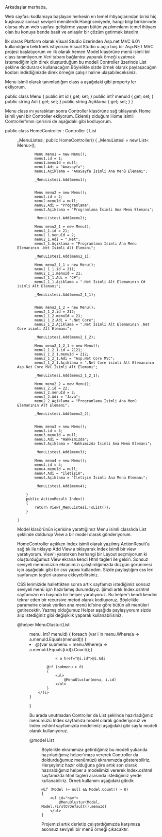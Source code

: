 Arkadaşlar merhaba,  

Web sayfası kodlamaya başlayan herkesin en temel ihtiyaçlarından birisi hiç kuşkusuz sonsuz seviyeli menülerdir.Hangi seviyede, hangi bilgi birikiminde olursa olsun web sayfası geliştirme yapan bütün yazılımcıların temel ihtiyacı olan bu konuya bende basit ve anlaşılır bir çözüm getirmek istedim. 

 İlk olarak Platform olarak Visual Studio üzerinden Asp.net MVC 6.0'ı kullandığımı belirtmek istiyorum.Visual Studio u açıp boş bir Asp.NET MVC projesi başlatıyorum ve ilk olarak hemen Model klasörüne menü isimli bir class tanımlıyorum.Veri tabanı bağlantısı yaparak örneği uzatmak istemediğim için direk oluşturduğum bu modeli Controller üzerinde List şekline doldurarak kullanacağım.Böylelikle sizde örnek olarak paylaşacağım kodları indirdiğinizde direk örneğin çalışır haline ulaşabileceksiniz. 

 Menu isimli olarak tanımladığım class a aşağıdaki gibi property ler ekliyorum.


public class Menu
    {
        public int id { get; set; }
        public int? menuId { get; set; }
        public string Adi { get; set; }
        public string Açiklama { get; set; }
    }

Menu class ını yaratıktan sonra Controller klasörüne sağ tıklayarak Home isimli yeni bir Controller ekliyorum. Eklemiş olduğum Home isimli Controller'ımın içerisini de aşağıdaki gibi kodluyorum.


 public class HomeController : Controller
    {
        List<Menu> _MenuListesi;
        public HomeController()
        {
            _MenuListesi = new List< Menu>();

            Menu menu1 = new Menu();
            menu1.id = 1;
            menu1.menuId = null;
            menu1.Adi = "Anasayfa";
            menu1.Açiklama = "AnaSayfa İsimli Ana Menü Elemanı";

            _MenuListesi.Add(menu1);


            Menu menu2 = new Menu();
            menu2.id = 2;
            menu2.menuId = null;
            menu2.Adi = "Programlama";
            menu2.Açiklama = "Programlama İsimli Ana Menü Elemanı";

            _MenuListesi.Add(menu2);

            Menu menu2_1 = new Menu();
            menu2_1.id = 21;
            menu2_1.menuId = 2;
            menu2_1.Adi = ".Net";
            menu2_1.Açiklama = "Programlama İsimli Ana Menü Elemanının .Net İsimli Alt Elemanı";

            _MenuListesi.Add(menu2_1);

            Menu menu2_1_1 = new Menu();
            menu2_1_1.id = 211;
            menu2_1_1.menuId = 21;
            menu2_1_1.Adi = "C#";
            menu2_1_1.Açiklama = ".Net İsimli Alt Elemanının C# isimli Alt Elemanı";

            _MenuListesi.Add(menu2_1_1);


            Menu menu2_1_2 = new Menu();
            menu2_1_2.id = 212;
            menu2_1_2.menuId = 21;
            menu2_1_2.Adi = ".Net Core";
            menu2_1_2.Açiklama = ".Net İsimli Alt Elemanının .Net Core isimli Alt Elemanı";

            _MenuListesi.Add(menu2_1_2);

            Menu menu2_1_2_1 = new Menu();
            menu2_1_2_1.id = 2121;
            menu2_1_2_1.menuId = 212;
            menu2_1_2_1.Adi = "Asp.Net Core MVC";
            menu2_1_2_1.Açiklama = ".Net Core isimli Alt Elemanının Asp.Net Core MVC İsimli Alt Elemanı";

            _MenuListesi.Add(menu2_1_2_1);

            Menu menu2_2 = new Menu();
            menu2_2.id = 22;
            menu2_2.menuId = 2;
            menu2_2.Adi = "Java";
            menu2_2.Açiklama = "Programlama İsimli Ana Menü Elemanının Alt Elemanı";

            _MenuListesi.Add(menu2_2);


            Menu menu3 = new Menu();
            menu3.id = 3;
            menu3.menuId = null;
            menu3.Adi = "Hakkımızda";
            menu3.Açiklama = "Hakkımızda İsimli Ana Menü Elemanı";

            _MenuListesi.Add(menu3);

            Menu menu4 = new Menu();
            menu4.id = 4;
            menu4.menuId = null;
            menu4.Adi = "İletişim";
            menu4.Açiklama = "İletişim İsimli Ana Menü Elemanı";

            _MenuListesi.Add(menu4);

        }
        public ActionResult Index()
        {
            return View(_MenuListesi.ToList());
        }

    }

Model klasörünün içerisine yarattığımız Menu isimli class!ıda List şeklinde doldurup View a bir model olarak gönderiyorum.  

HomeController açıkken Index isimli olarak yazılmış ActionResult'a sağ tık ile tıklayıp Add View a tıklayarak Index isimli bir view yaratıyorum. View'ı yaratırken herhangi bir Layout seçmiyorum ki oluşturduğumuz View ekrana kendi Html tagleri ile gelsin. 
 Sonsuz seviyeli menümüzün ekranımızı çalıştırdığımızda düzgün görünmesi için aşağıdaki gibi bir css yapısı kullandım. Sizde paylaştığım css leri sayfanızın tagleri arasına ekleyebilirsiniz.

<style type="text/css">
        #navcss {
            margin: 0;
            padding: 7px 6px 0;
            background: #7d7d7d url(gradient.png) repeat-x 0 -110px;
            line-height: 100%;
            border-radius: 1em;
            -webkit-border-radius: 1em;
            -moz-border-radius: 1em;
            -webkit-box-shadow: 0 1px 3px rgba(0,0,0, .4);
            -moz-box-shadow: 0 1px 3px rgba(0,0,0, .4);
        }

        #nav li {
            margin: 0 5px;
            padding: 0 0 8px;
            float: left;
            position: relative;
            list-style: none;
        }


        #nav a {
            font-weight: bold;
            font-size: 16px;
            color: #444;
            text-decoration: none;
            display: block;
            padding: 8px 20px;
            margin: 0;
            -webkit-border-radius: 5px;
            -moz-border-radius: 5px;
            text-shadow: 0 1px 1px rgba(0,0,0, .3);
        }

            #nav a:hover {
                background: #000;
                color: #fff;
            }


        #nav .current a, #nav li:hover > a {
            background: #666 url(gradient.png) repeat-x 0 -40px;
            color: #444;
            border-top: solid 1px #f8f8f8;
            -webkit-box-shadow: 0 1px 1px rgba(0,0,0, .2);
            -moz-box-shadow: 0 1px 1px rgba(0,0,0, .2);
            box-shadow: 0 1px 1px rgba(0,0,0, .2);
            text-shadow: 0 1px 0 rgba(255,255,255, 1);
        }


        #nav li:active > a {
            background: #666 url(gradient.png) repeat-x 0 -40px;
            color: #444;
            border-top: solid 1px #f8f8f8;
            -webkit-box-shadow: 0 1px 1px rgba(0,0,0, .2);
            -moz-box-shadow: 0 1px 1px rgba(0,0,0, .2);
            box-shadow: 0 3px 3px rgba(255,255,255, 1);
            text-shadow: 0 1px 0 rgba(255,255,255, 1);
        }


        #nav ul li:hover a, #nav li:hover li a {
            background: none;
            border: none;
            color: #666;
            -webkit-box-shadow: none;
            -moz-box-shadow: none;
        }

        #nav ul a:hover {
            background: #0078ff url(gradient.png) repeat-x 0 -100px !important;
            color: #fff !important;
            -webkit-border-radius: 0;
            -moz-border-radius: 0;
            text-shadow: 0 1px 1px rgba(0,0,0, .1);
        }

        #nav li:hover > ul {
            display: block;
        }


        #nav ul {
            display: none;
            margin: 0;
            padding: 0;
            width: 185px;
            position: absolute;
            top: 35px;
            left: 0;
            background: #ddd url(gradient.png) repeat-x 0 0;
            border: solid 1px #b4b4b4;
            -webkit-border-radius: 5px;
            -moz-border-radius: 5px;
            border-radius: 5px;
            -webkit-box-shadow: 0 1px 3px rgba(0,0,0, .3);
            -moz-box-shadow: 0 1px 3px rgba(0,0,0, .3);
            box-shadow: 0 1px 3px rgba(0,0,0, .3);
        }

            #nav ul li {
                float: none;
                margin: 0;
                padding: 0;
            }

            #nav ul a {
                font-weight: normal;
                text-shadow: 0 1px 0 #fff;
            }


            #nav ul ul {
                left: 181px;
                top: -3px;
            }


            #nav ul li:first-child > a {
                -webkit-border-top-left-radius: 4px;
                -moz-border-radius-topleft: 4px;
                -webkit-border-top-right-radius: 4px;
                -moz-border-radius-topright: 4px;
            }

            #nav ul li:last-child > a {
                -webkit-border-bottom-left-radius: 4px;
                -moz-border-radius-bottomleft: 4px;
                -webkit-border-bottom-right-radius: 4px;
                -moz-border-radius-bottomright: 4px;
            }
    </style>
	
	
CSS lerimizide hallettikten sonra artık sayfamızı istediğimiz sonsuz seviyeli menü için hazırlamış durumdayız. Şimdi artık Index.cshtml sayfamızın en başında bir helper yaratıyoruz. Bu helper'ı kendi kendini tekrar eden bir recursive metod olarak kodluyoruz. Böylelikle parametre olarak verilen ana menü id'sine göre bütün alt menüleri getirecektir. Yazmış olduğumuz Helper aşağıda paylaşıyorum sizde alıp istediğiniz gibi değişiklik yaparak kullanabilisiniz.


@helper MenuOlustur(List<Menu> menu, int? menuid)
{
    foreach (var i in menu.Where(a => a.menuId.Equals(menuid)))
    {
        <li>
            @{var submenu = menu.Where(a => a.menuId.Equals(i.id)).Count();}

                < a href="@i.id">@i.Adi

            @if (submenu > 0)
            {
                <ul>
                    @MenuOlustur(menu, i.id)
                </ul>
            }
        </li>
    }
}


Bu arada unutmadan Controller da List şeklinde hazırladığımız menümüzü Index sayfamıza model olarak gönderiyoruz ve Index.cshtml sayfamızda modelimizi aşağıdaki gibi sayfa modeli olarak kullanıyoruz.

 @model List<Menu> 

Böylelikle ekranımıza getirdiğimiz bu modeli yukarıda hazırladığımız helper'ımıza vererek Controller da doldurduğumuz menümüzü ekranımızda gösterebiliriz.
Herşeyimiz hazır olduğuna göre artık son olarak hazıraldığımız helper a modelimizi vererek Index.cshtml sayfamızda html tagleri arasında istediğimiz yerde kullanabiliriz. Örnek kullanımı aşağıdaki gibidir.


<body>
   
    @if (Model != null && Model.Count() > 0)
    {
        <ul id="nav">
            @MenuOlustur(Model, Model.FirstOrDefault().menuId)
        </ul>
    }

</body>

Projemizi artık derletip çalıştırdığımızda karşımıza asonsuz seviyeli bir menü örneği çıkacaktır.
